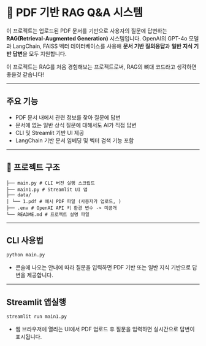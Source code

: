 # 📄 PDF 기반 RAG Q&A 시스템

이 프로젝트는 업로드된 PDF 문서를 기반으로 사용자의 질문에 답변하는 **RAG(Retrieval-Augmented Generation)** 시스템입니다. OpenAI의 GPT-4o 모델과 LangChain, FAISS 벡터 데이터베이스를 사용해 **문서 기반 질의응답**과 **일반 지식 기반 답변**을 모두 지원합니다.

이 프로젝트는 RAG를 처음 경험해보는 프로젝트로써, RAG의 뼈대 코드라고 생각하면 좋을것 같습니다!

---

## 주요 기능

- PDF 문서 내에서 관련 정보를 찾아 질문에 답변
- 문서에 없는 일반 상식 질문에 대해서도 AI가 직접 답변
- CLI 및 Streamlit 기반 UI 제공
- LangChain 기반 문서 임베딩 및 벡터 검색 기능 포함

---

## 📁 프로젝트 구조
```
├── main.py # CLI 버전 실행 스크립트
├── main1.py # Streamlit UI 앱
├── data/
│ └── 1.pdf # 예시 PDF 파일 (사용자가 업로드, )
├── .env # OpenAI API 키 환경 변수 -> 미공개
└── README.md # 프로젝트 설명 파일
```
---

## CLI 사용법
```bash
python main.py
```

- 콘솔에 나오는 안내에 따라 질문을 입력하면 PDF 기반 또는 일반 지식 기반으로 답변을 제공합니다.




---

## Streamlit 앱실행
```bash
streamlit run main1.py
```
- 웹 브라우저에 열리는 UI에서 PDF 업로드 후 질문을 입력하면 실시간으로 답변이 표시됩니다.




